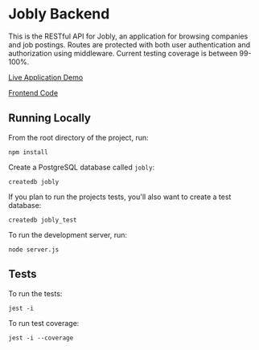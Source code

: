 # Jobly Backend

This is the RESTful API for Jobly, an application for browsing companies and job postings. Routes are protected with both user authentication and authorization using middleware. Current testing coverage is between 99-100%.

[Live Application Demo](https://jobly.demo.mattfergoda.me/)

[Frontend Code](https://github.com/mattfergoda/jobly-frontend)

## Running Locally
From the root directory of the project, run:

    npm install

Create a PostgreSQL database called `jobly`:
    
    createdb jobly

If you plan to run the projects tests, you'll also want to create a test database:

    createdb jobly_test
 
To run the development server, run:

    node server.js
    
## Tests
To run the tests:

    jest -i

To run test coverage:
    
    jest -i --coverage

